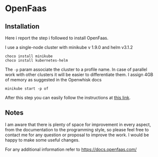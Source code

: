 # OpenFaas
## Installation
Here i report the step i followed to install OpenFaas.

I use a single-node cluster with minikube v 1.9.0 and helm v3.1.2

```
choco install minikube
choco install kubernetes-helm
```

The `-p` param associate the cluster to a profile name. In case of parallel work with other clusters it will be easier to differentiate them. I assign 4GB of memory as suggested in the Openwhisk docs

```
minikube start -p of 
```
After this step you can easily follow the instructions at [this link](https://docs.openfaas.com/deployment/kubernetes/#b-deploy-with-helm-for-production-most-configurable).

## Notes
I am aware that there is plenty of space for improvement in every aspect, from the documentation to the programming style, so please feel free to contact me for any question or proposal to improve the work. I would be happy to make some useful changes.

For any additional information refer to https://docs.openfaas.com/